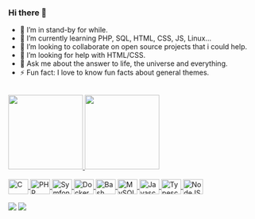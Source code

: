 ### Hi there 👋

- 🔭 I’m in stand-by for while.
- 🌱 I’m currently learning PHP, SQL, HTML, CSS, JS, Linux...
- 👯 I’m looking to collaborate on open source projects that i could help.
- 🤔 I’m looking for help with HTML/CSS.
- 💬 Ask me about the answer to life, the universe and everything.
- ⚡ Fun fact: I love to know fun facts about general themes.

<br>
<div>
  <a href="https://github.com/arthurandrade369">
    <img height="150em"
      src="https://github-readme-stats.vercel.app/api?username=arthurandrade369&show_icons=true&theme=github_dark&include_all_commits=true&count_private=true" />
    <img height="150em"
      src="https://github-readme-stats.vercel.app/api/top-langs/?username=arthurandrade369&layout=compact&langs_count=7&theme=github_dark" />
</div>

<div style="display: inline_block"><br>
  <img align="center" alt="C" height="30" width="40"
    src="https://cdn.jsdelivr.net/gh/devicons/devicon/icons/c/c-plain.svg" title="C">
  <img align="center" alt="PHP" height="30" width="40"
    src="https://cdn.jsdelivr.net/gh/devicons/devicon/icons/php/php-plain.svg" title="PHP">
  <img align="center" alt="Symfony" height="30" width="40"
    src="https://cdn.jsdelivr.net/gh/devicons/devicon/icons/symfony/symfony-original.svg" title="Symfony">
  <img align="center" alt="Docker" height="30" width="40"
    src="https://cdn.jsdelivr.net/gh/devicons/devicon/icons/docker/docker-plain.svg" title="Docker">
    <img align="center" alt="Bash" height="30" width="40"
      src="https://cdn.jsdelivr.net/gh/devicons/devicon/icons/bash/bash-plain.svg" title="Shell Bash">
  <img align="center" alt="MySQL" height="30" width="40"
    src="https://cdn.jsdelivr.net/gh/devicons/devicon/icons/mysql/mysql-plain-wordmark.svg" title="MySQL">
  <img align="center" alt="Javascript" height="30" width="40"
    src="https://cdn.jsdelivr.net/gh/devicons/devicon/icons/javascript/javascript-plain.svg" title="Javascript">
  <img align="center" alt="Typescript" height="30" width="40"
    src="https://cdn.jsdelivr.net/gh/devicons/devicon/icons/typescript/typescript-plain.svg" title="Typescript">
  <img align="center" alt="NodeJS" height="30" width="40"
    src="https://cdn.jsdelivr.net/gh/devicons/devicon/icons/nodejs/nodejs-original.svg" title="NodeJS">
</div>
<br>
<div>
  <a href="https://www.linkedin.com/in/arthur-andrade-91334a193/" target="_blank"><img
      src="https://img.shields.io/badge/-LinkedIn-%230077B5?style=for-the-badge&logo=linkedin&logoColor=white"
      target="_blank"></a>
  <a href="mailto:arthurandrade137@gmail.com"><img
      src="https://img.shields.io/badge/-Gmail-%23333?style=for-the-badge&logo=gmail&logoColor=white"
      target="_blank"></a>
</div>
<!--
**arthurandrade369/arthurandrade369** is a ✨ _special_ ✨ repository because its `README.md` (this file) appears on your GitHub profile.

Here are some ideas to get you started:

- 🔭 I’m currently working on ...
- 🌱 I’m currently learning ...
- 👯 I’m looking to collaborate on ...
- 🤔 I’m looking for help with ...
- 💬 Ask me about ...
- 📫 How to reach me: ...
- 😄 Pronouns: ...
- ⚡ Fun fact: ...
-->
